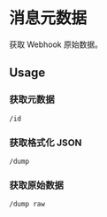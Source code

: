 # 消息元数据

获取 Webhook 原始数据。

## Usage

### 获取元数据

```
/id
```

### 获取格式化 JSON

``` 
/dump
```

### 获取原始数据

``` 
/dump raw
```

